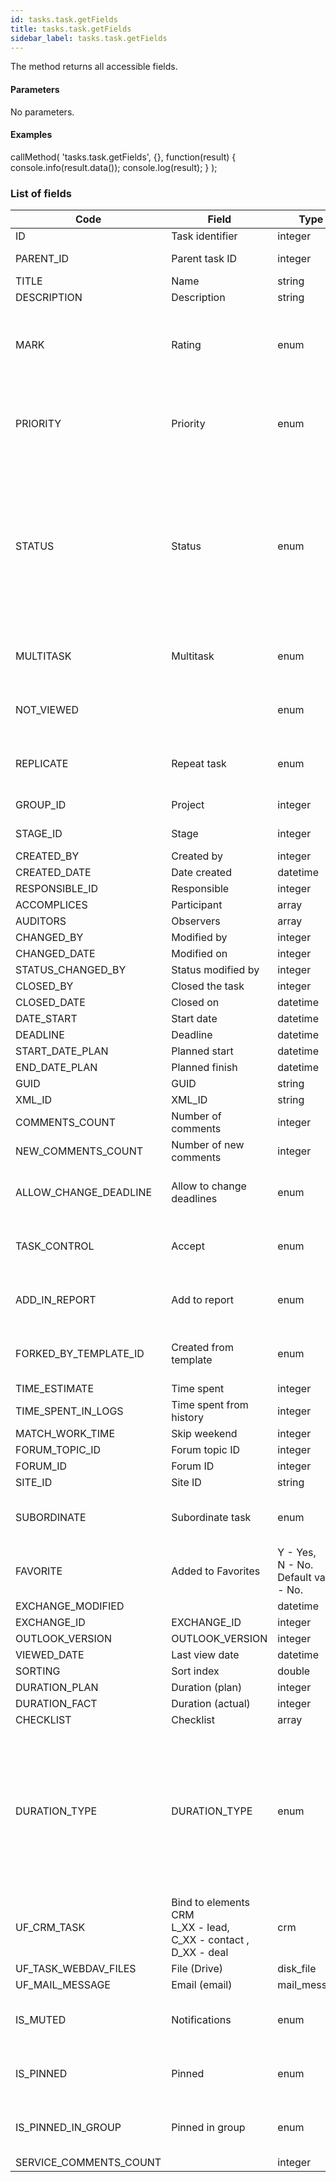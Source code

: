 ```yaml
---
id: tasks.task.getFields
title: tasks.task.getFields
sidebar_label: tasks.task.getFields
---
```

The method returns all accessible fields.

#### Parameters

No parameters.

#### Examples

callMethod(
    'tasks.task.getFields',
    {},
    function(result)
    {
        console.info(result.data());
        console.log(result);
    }
);



### List of fields

| Code | Field | Type | Value | Required |
| --- | --- | --- | --- | --- |
| ID  | Task identifier | integer |     |     |
| PARENT_ID | Parent task ID | integer | Default value - 0 |     |
| TITLE | Name | string |     | Да  |
| DESCRIPTION | Description | string |     |     |
| MARK | Rating | enum | N - Negative,  <br/> P - Positive.  <br/> Default value - null |     |
| PRIORITY | Priority | enum | 2 - High,  <br/> 1 - Medium,  <br/> 0 - Low.  <br/> Default value - 1 |     |
| STATUS | Status | enum | 2 -Pending,  <br/> 3 - In progress,  <br/> 4 - Pending review,  <br/> 5 - Completed,  <br/> 6 - Deferred.  <br/> Default value - 2 |     |
| MULTITASK | Multitask | enum | Y - Yes,  <br/> N - No.  <br/> Default value - No. |     |
| NOT_VIEWED |     | enum | Y - Yes,  <br/> N - No.  <br/> Default value - No. |     |
| REPLICATE | Repeat task | enum | Y - Yes,  <br/> N - No.  <br/> Default value - No. |     |
| GROUP_ID | Project | integer | Default value - 0 |     |
| STAGE_ID | Stage | integer | Default value- 0 |     |
| CREATED_BY | Created by | integer |     | Yes |
| CREATED_DATE | Date created | datetime |     |     |
| RESPONSIBLE_ID | Responsible | integer |     | Yes |
| ACCOMPLICES | Participant | array |     |     |
| AUDITORS | Observers | array |     |     |
| CHANGED_BY | Modified by | integer |     |     |
| CHANGED_DATE | Modified on | integer |     |     |
| STATUS\_CHANGED\_BY | Status modified by | integer |     |     |
| CLOSED_BY | Closed the task | integer |     |     |
| CLOSED_DATE | Closed on | datetime |     |     |
| DATE_START | Start date | datetime | null |     |
| DEADLINE | Deadline | datetime | null |     |
| START\_DATE\_PLAN | Planned start | datetime | null |     |
| END\_DATE\_PLAN | Planned finish | datetime | null |     |
| GUID | GUID | string | null |     |
| XML_ID | XML_ID | string | null |     |
| COMMENTS_COUNT | Number of comments | integer |     |     |
| NEW\_COMMENTS\_COUNT | Number of new comments | integer |     |     |
| ALLOW\_CHANGE\_DEADLINE | Allow to change deadlines | enum | Y - Yes,  <br/> N - No.  <br/> Default value - No. |     |
| TASK_CONTROL | Accept | enum | Y - Yes,  <br/> N - No.  <br/> Default value - No. |     |
| ADD\_IN\_REPORT | Add to report | enum | Y - Yes,  <br/> N - No.  <br/> Default value - No. |     |
| FORKED\_BY\_TEMPLATE_ID | Created from template | enum | Y - Yes,  <br/> N - No.  <br/> Default value - No. |     |
| TIME_ESTIMATE | Time spent | integer |     |     |
| TIME\_SPENT\_IN_LOGS | Time spent from history | integer |     |     |
| MATCH\_WORK\_TIME | Skip weekend | integer |     |     |
| FORUM\_TOPIC\_ID | Forum topic ID | integer |     |     |
| FORUM_ID | Forum ID | integer |     |     |
| SITE_ID | Site ID | string |     |     |
| SUBORDINATE | Subordinate task | enum | Y - Yes,  <br/> N - No.  <br/> Default value - No. |     |
| FAVORITE | Added to Favorites | Y - Yes,  <br/> N - No.  <br/> Default value - No. |     |
| EXCHANGE_MODIFIED |     | datetime | null |     |
| EXCHANGE_ID | EXCHANGE_ID | integer | null |     |
| OUTLOOK_VERSION | OUTLOOK_VERSION | integer | null |     |
| VIEWED_DATE | Last view date | datetime |     |     |
| SORTING | Sort index | double |     |     |
| DURATION_PLAN | Duration (plan) | integer |     |     |
| DURATION_FACT | Duration (actual) | integer |     |     |
| CHECKLIST | Checklist | array |     |     |
| DURATION_TYPE | DURATION_TYPE | enum | \[0\] => secs  <br/> \[1\] => mins  <br/> \[2\] => hours  <br/> \[3\] => days  <br/> \[4\] => weeks  <br/> \[5\] => monts  <br/> \[6\] => years.  <br/> Default value - 3 |     |
| UF\_CRM\_TASK | Bind to elements CRM  <br/> L_XX - lead,  <br/> C_XX - contact ,  <br/> D_XX - deal | crm |     |     |
| UF\_TASK\_WEBDAV_FILES | File (Drive) | disk_file |     |     |
| UF\_MAIL\_MESSAGE | Email (email) | mail_message |     |     |
| IS_MUTED | Notifications | enum | Y - Yes,  <br/> N - No.  <br/> Default value - No. |     |
| IS_PINNED | Pinned | enum | Y - Yes,  <br/> N - No.  <br/> Default value - No. |     |
| IS\_PINNED\_IN_GROUP | Pinned in group | enum | Y - Yes,  <br/> N - No.  <br/> Default value - No. |     |
| SERVICE\_COMMENTS\_COUNT |     | integer |     |     |